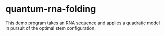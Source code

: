 # quantum-rna-folding
This demo program takes an RNA sequence and applies a quadratic model in pursuit of the optimal stem configuration.
